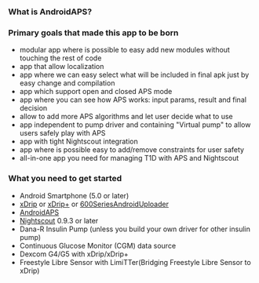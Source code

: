 ###  What is AndroidAPS?

###  Primary goals that made this app to be born

* modular app where is possible to easy add new modules without touching the rest of code
* app that allow localization
* app where we can easy select what will be included in final apk just by easy change and compilation
* app which support open and closed APS mode
* app where you can see how APS works: input params, result and final decision
* allow to add more APS algorithms and let user decide what to use
* app independent to pump driver and containing "Virtual pump" to allow users safely play with APS
* app with tight Nightscout integration
* app where is possible easy to add/remove constraints for user safety
* all-in-one app you need for managing T1D with APS and Nightscout

###  What you need to get started

* Android Smartphone (5.0 or later)
 * [xDrip](http://stephenblackwasalreadytaken.github.io/xDrip/) or [xDrip+](https://github.com/jamorham/xDrip-plus) or [600SeriesAndroidUploader](https://github.com/pazaan/600SeriesAndroidUploader)
 * [AndroidAPS](https://github.com/MilosKozak/AndroidAPS)
* [Nightscout](https://github.com/nightscout/cgm-remote-monitor) 0.9.3 or later
* Dana-R Insulin Pump (unless you build your own driver for other insulin pump)
* Continuous Glucose Monitor (CGM) data source
 * Dexcom G4/G5 with xDrip/xDrip+
 * Freestyle Libre Sensor with LimiTTer(Bridging Freestyle Libre Sensor to xDrip)


